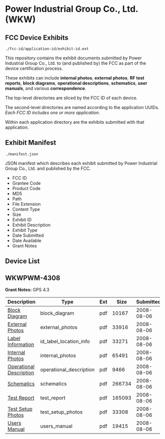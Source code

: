 # Power Industrial Group Co., Ltd. (WKW)
## FCC Device Exhibits

```
./fcc-id/application-id/exhibit-id.ext
```

This repository contains the exhibit documents submitted by Power Industrial Group Co., Ltd. to (and published by) the FCC as part of the device certification process.

These exhibits can include **internal photos**, **external photos**, **RF test reports**, **block diagrams**, **operational descriptions**, **schematics**, **user manuals**, and various **correspondence**.

The top-level directories are sliced by the FCC ID of each device.

The second-level directories are named according to the application UUIDs. *Each FCC ID includes one or more application.*

Within each application directory are the exhibits submitted with that application. 

## Exhibit Manifest

```
./manifest.json
```

JSON manifest which describes each exhibit submitted by Power Industrial Group Co., Ltd. and published by the FCC.

- FCC ID
- Grantee Code
- Product Code
- MD5
- Path
- File Extension
- Content Type
- Size
- Exhibit ID
- Exhibit Description
- Exhibit Type
- Date Submitted
- Date Available
- Grant Notes

## Device List
## WKWPWM-4308
**Grant Notes:** GPS 4.3

| Description | Type | Ext | Size | Submitted | Available |
| ----------- | ---- | --- | ---- | --------- | --------- |
| [Block Diagram](WKWPWM-4308/c537d8068f5fd2b5faf06d43a0509021/981525.pdf) | block_diagram | pdf | 10167 | 2008-08-06 | 2008-08-06 |
| [External Photos](WKWPWM-4308/c537d8068f5fd2b5faf06d43a0509021/981528.pdf) | external_photos | pdf | 33916 | 2008-08-06 | 2008-08-06 |
| [Label Information](WKWPWM-4308/c537d8068f5fd2b5faf06d43a0509021/981530.pdf) | id_label_location_info | pdf | 33271 | 2008-08-06 | 2008-08-06 |
| [Internal Photos](WKWPWM-4308/c537d8068f5fd2b5faf06d43a0509021/981531.pdf) | internal_photos | pdf | 65491 | 2008-08-06 | 2008-08-06 |
| [Operational Description](WKWPWM-4308/c537d8068f5fd2b5faf06d43a0509021/981527.pdf) | operational_description | pdf | 9466 | 2008-08-06 | 2008-08-06 |
| [Schematics](WKWPWM-4308/c537d8068f5fd2b5faf06d43a0509021/981526.pdf) | schematics | pdf | 266734 | 2008-08-06 | 2008-08-06 |
| [Test Report](WKWPWM-4308/c537d8068f5fd2b5faf06d43a0509021/981529.pdf) | test_report | pdf | 165093 | 2008-08-06 | 2008-08-06 |
| [Test Setup Photos](WKWPWM-4308/c537d8068f5fd2b5faf06d43a0509021/981533.pdf) | test_setup_photos | pdf | 33308 | 2008-08-06 | 2008-08-06 |
| [Users Manual](WKWPWM-4308/c537d8068f5fd2b5faf06d43a0509021/981532.pdf) | users_manual | pdf | 19415 | 2008-08-06 | 2008-08-06 |
